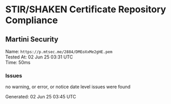 # STIR/SHAKEN Certificate Repository Compliance

## Martini Security

Name: `https://p.mtsec.me/2884/DMEoXxMe2gHE.pem`\
Tested At: 02 Jun 25 03:31 UTC\
Time: 50ms

### Issues

no warning, or error, or notice date level issues were found

Generated: 02 Jun 25 03:45 UTC